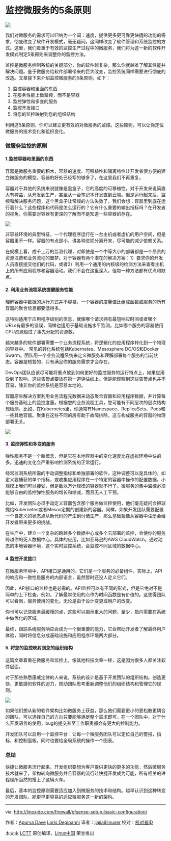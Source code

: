 监控微服务的5条原则
====

![](http://thenewstack.io/wp-content/uploads/2016/09/toppicsysdig.jpg)

我们对微服务的需求可以归纳为一个词：速度，提供更多更可靠更快捷的功能的需求，彻底改变了软件开发模式，毫无疑问，这同样改变了软件管理和系统监控的方式。这里，我们着重于有效的监控生产过程中的微服务，我们将为这一新的软件开发模式制定5条原则来调整你的监控方法。

监控是微服务控制系统的关键部分，你的软件越复杂，那么你就越难了解其性能并解决问题。鉴于微服务给软件部署带来的巨大改变，监控系统同样需要进行彻底的改造。文章接下来介绍监控微服务的5条原则，如下：

1. 监控容器和里面的东西
2. 在服务性能上做监控，而不是容器
3. 监控弹性和多变的服务
4. 监控开发接口
5. 将您的监控映射到您的组织结构

利用这5条原则，你可以建立更有效的对微服务的监控。这些原则，可以让你定位微服务的技术变化和组织变化。

### 微服务监控的原则

#### 1.监控容器和里面的东西

容器是微服务重要的积木，容器的速度、可移植性和隔离特性让开发者很方便的建立微服务的模型。容器的好处已经写的够多了，在这里我们不再重复。

容器对于其他的系统来说就像是黑盒子，它的高度的可移植性，对于开发来说简直大有裨益，从开发到生产，甚至从一台笔记本开发直到云端。但是运行起来后，监控和解决服务问题，这个黑盒子让常规的方法失效了，我们会想：容器里到底在运行着什么？这些程序和代码是怎么运行的？它有什么重要的输出指标吗？在开发者的视角，你需要对容器有更深的了解而不是知道一些容器的存在。

![](http://thenewstack.io/wp-content/uploads/2016/09/greatfordev.jpg)

非容器环境的典型特征，一个代理程序运行在一台主机或者虚机的用户空间，但是容器里不一样。容器的有点是小，讲各种进程分离开来，尽可能的减少依赖关系。

在规模上看，成千上万的监测代理，对即使是一个中等大小的部署都是一个昂贵的资源浪费和业务流程的噩梦。对于容器有两个潜在的解决方案：1）要求你的开发人员直接提交他们的代码，或者2）利用一个通用的内核级的检测方法来查看主机上的所有应用程序和容器活动。我们不会在这里深入，但每一种方法都有优点和缺点。

#### 2. 利用业务流程系统提醒服务性能

理解容器中数据的运行方式并不容易，一个容器的度量值比组成函数或服务的所有容器的聚合信息都要低得多。

这特别适用于应用程序级别的信息，就像哪个请求拥有最短响应时间或者哪个URLs有最多的错误，同样也适用于基础设施水平监测，比如哪个服务的容器使用CPU资源超过了事先分配的资源数。

越来越多的软件部署需要一个业务流程系统，将逻辑化的应用程序转化到一个物理的容器中。
常见的转化系统包括Kubernetes、Mesosphere DC/OS和Docker Swarm。团队用一个业务流程系统来定义微服务和理解部署每个服务的当前状态。容器是短暂的，只有满足你的服务需求才会存在。

DevOps团队应该尽可能将重点放到如何更好的监控服务的运行特点上，如果应用受到了影响，这些告警点要放在第一道评估线上。但是能观察到这些告警点也并不容易，除非你的监控系统是容器本地的。

容器原生解决方案利用业务流程元数据来动态聚合容器和应用程序数据，并计算每个服务基础上的监控度量。根据您的业务流程工具，您可能有不同层次的层次结构想检测。比如，在Kubernetes里，你通常有Namespace、ReplicaSets、Pods和一些其他容器。聚集在这些不同的层有助于故障排除，这与构成服务的容器的物理部署无关。

![](http://thenewstack.io/wp-content/uploads/2016/09/servicemonitoring.jpg)

#### 3. 监控弹性和多变的服务

弹性服务不是一个新概念，但是它在本地容器中的变化速度比在虚拟环境中快的多。迅速的变化会严重影响检测系统的正常运行。

经常监测系统所需的手动调整指标和单独部署的软件，这种调整可以是具体的，如定义要捕获的单个指标，或收集应用程序在一个特定的容器中操作的配置数据。小规模上我们可以接受，但是数以万计规模的容器就不行了。微服务的集中监控必须能够自由的监控弹性服务的增长和缩减，而且无人工干预。

比如，开发团队必须手动定义容器包含那个服务做监控使用，他们毫无疑问会把球抛给Kubernetes或者Mesos定期的创建新的容器。同样，如果开发团队需要配置一个自定义的状态点从新代码的产生到付诸生产，那么基础镜像从容器中注册会给开发者带来更多的挑战。

在生产中，建立一个复杂的跨越多个数据中心或多个云部署的监控，会使你的服务跨越你的死人数据中心，具体的应用，比如亚马逊的AWS CloudWatch。通过动态的本地容器环境，这个实时监控系统，会监控不同区域的数据中心。

#### 4.监控开发接口

在微服务环境中，API接口是通用的。它们是一个服务的必备组件，实际上，API的响应和一致性是服务的内部语言，虽然暂时还没人定义它们。

因此，API接口的监控也是必需的。API监控可以有不同的形式，但是它绝对不是简单的上下检查。例如，了解最常使用的点作为时间函数是有价值的。这使得团队可以看到，服务使用的变化，无论是由于设计变更或用户的改变。

你也可以记录服务最缓慢的点，这些可以揭示重大的问题，至少，指向需要在系统中做优化的区域。

最终，跟踪系统服务响应会成为一个很重要的能力，它会帮助开发者了解最终用户体验，同时将信息分成基础设施和应用程序环境两大部分。

#### 5. 将您的监控映射到您的组织结构

这篇文章着重在微服务和监控上，像其他科技文章一样，这是因为很多人都关注软件层面。

对于那些熟悉康威定律的人来说，系统的设计是基于开发团队的组织结构。创造更快，更敏捷的软件的迫力，推动团队思考重新调整他们的组织结构和管理它的规则。

![](http://thenewstack.io/wp-content/uploads/2016/09/mapmonitoring.jpg)

如果他们想从新的软件架构比如微服务上获益，那么他们需要更小的更松散更耦合的团队，可以选择自己的方向只要能够满足整个需求即可。在一个团队中，对于什么开发语言的使用，bug的提交甚至工作职责都会有更大的控制能力。

开发团队可以启用一个监控平台：让每一个微服务团队可以定位自己的警报，指标，和控制面板，同时也要给全局系统的操作一个图表。

### 总结

快捷让微服务流行起来。开发组织要想为客户提供更快的更多的功能，然后微服务技术就来了，架构转向微服务并且容器的流行让快捷开发成为可能，所有相关的进程理所当然的搭上了这辆火车。

最后，基本的监控原则需要适应加入到微服务的技术和结构。越早认识到这种转变的开发团队，能更早更容易的适应微服务这一新的架构。

--------------------------------------------------------------------------------

via: http://linoxide.com/firewall/pfsense-setup-basic-configuration/

作者：[Apurva Dave][a] [Loris Degioanni][b]
译者：[jiajia9linuxer](https://github.com/jiajia9linuxer)
校对：[校对者ID](https://github.com/校对者ID)

本文由 [LCTT](https://github.com/LCTT/TranslateProject) 原创编译，[Linux中国](https://linux.cn/) 荣誉推出

[a]: http://thenewstack.io/author/apurvadave/
[b]: http://thenewstack.io/author/lorisdegioanni/
